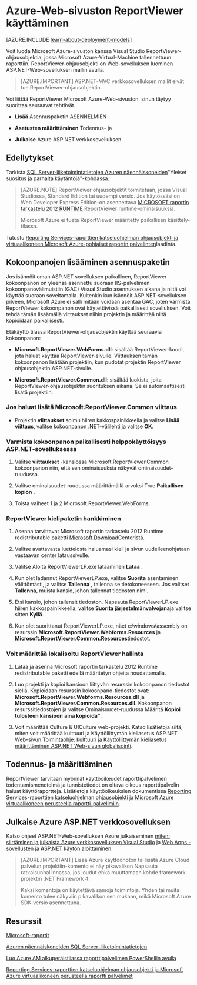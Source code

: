 <properties 
    pageTitle="Käytä ReportViewer sivuston | Microsoft Azure"
    description="Tässä ohjeaiheessa kerrotaan muodostaminen Microsoft Azure-sivuston kanssa Visual Studio ReportViewer-ohjausobjektia, jossa Microsoft Azure-Virtual-Machine tallennettuun raporttiin."
    services="virtual-machines-windows"
    documentationCenter="na"
    authors="guyinacube"
    manager="erikre"
    editor="monicar" 
    tags="azure-service-management" />
<tags 
    ms.service="virtual-machines-windows"
    ms.devlang="na"
    ms.topic="article"
    ms.tgt_pltfrm="vm-windows-sql-server"
    ms.workload="infrastructure-services"
    ms.date="10/04/2016"
    ms.author="asaxton" />

# <a name="use-reportviewer-in-a-web-site-hosted-in-azure"></a>Azure-Web-sivuston ReportViewer käyttäminen

[AZURE.INCLUDE [learn-about-deployment-models](../../includes/learn-about-deployment-models-classic-include.md)]


Voit luoda Microsoft Azure-sivuston kanssa Visual Studio ReportViewer-ohjausobjektia, jossa Microsoft Azure-Virtual-Machine tallennettuun raporttiin. ReportViewer-ohjausobjekti on Web-sovelluksen luominen ASP.NET-Web-sovelluksen mallin avulla.

>[AZURE.IMPORTANT] ASP.NET-MVC verkkosovelluksen mallit eivät tue ReportViewer-ohjausobjektin.

Voi liittää ReportViewer Microsoft Azure-Web-sivuston, sinun täytyy suorittaa seuraavat tehtävät.

- **Lisää** Asennuspaketin ASENNELMIEN

- **Asetusten määrittäminen** Todennus- ja

- **Julkaise** Azure ASP.NET verkkosovelluksen

## <a name="prerequisites"></a>Edellytykset

Tarkista [SQL Server-liiketoimintatietojen Azuren näennäiskoneiden](virtual-machines-windows-classic-ps-sql-bi.md)"Yleiset suositus ja parhaita käytäntöjä"-kohdassa.

>[AZURE.NOTE] ReportViewer ohjausobjektit toimitetaan, jossa Visual Studiossa, Standard Edition tai uudempi versio. Jos käytössäsi on Web Developer Express Edition-on asennettava [MICROSOFT raportin tarkastelu 2012 RUNTIME](https://www.microsoft.com/download/details.aspx?id=35747) ReportViewer runtime-ominaisuuksia.
>
>Microsoft Azure ei tueta ReportViewer määritetty paikallisen käsittely-tilassa.

Tutustu [Reporting Services-raporttien katseluohjelman ohjausobjekti ja virtuaalikoneen Microsoft Azure-pohjaiset raportin palvelinten](http://download.microsoft.com/download/2/2/0/220DE2F1-8AB3-474D-8F8B-C998F7C56B5D/Reporting%20Services%20report%20viewer%20control%20and%20Azure%20VM%20based%20report%20servers.docx)laadinta.

## <a name="adding-assemblies-to-the-deployment-package"></a>Kokoonpanojen lisääminen asennuspaketin

Jos isännöit oman ASP.NET sovelluksen paikallinen, ReportViewer kokoonpanon on yleensä asennettu suoraan IIS-palvelimen kokoonpanovälimuistiin (GAC) Visual Studio asennuksen aikana ja niitä voi käyttää suoraan soveltamalla. Kuitenkin kun isännöit ASP.NET-sovelluksen pilveen, Microsoft Azure ei salli mitään voidaan asentaa GAC, joten varmista ReportViewer kokoonpanon ovat käytettävissä paikallisesti sovelluksen. Voit tehdä tämän lisäämällä viittaukset niihin projektin ja määrittää niitä kopioidaan paikallisesti.

Etäkäyttö tilassa ReportViewer-ohjausobjektin käyttää seuraavia kokoonpanon:

- **Microsoft.ReportViewer.WebForms.dll**: sisältää ReportViewer-koodi, jota haluat käyttää ReportViewer-sivulle. Viittauksen tämän kokoonpanon lisätään projektiin, kun pudotat projektin ReportViewer ohjausobjektin ASP.NET-sivulle.

- **Microsoft.ReportViewer.Common.dll**: sisältää luokista, joita ReportViewer-ohjausobjektin suorituksen aikana. Se ei automaattisesti lisätä projektiin.

### <a name="to-add-a-reference-to-microsoftreportviewercommon"></a>Jos haluat lisätä Microsoft.ReportViewer.Common viittaus

- Projektin **viittaukset** solmu hiiren kakkospainikkeella ja valitse **Lisää viittaus**, valitse kokoonpanon .NET-välilehti ja valitse **OK**.

### <a name="to-make-the-assemblies-locally-accessible-by-your-aspnet-application"></a>Varmista kokoonpanon paikallisesti helppokäyttöisyys ASP.NET-sovelluksessa

1. Valitse **viittaukset** -kansiossa Microsoft.ReportViewer.Common kokoonpanon niin, että sen ominaisuuksia näkyvät ominaisuudet-ruudussa.

1. Valitse ominaisuudet-ruudussa määrittämällä arvoksi True **Paikallisen kopion** .

1. Toista vaiheet 1 ja 2 Microsoft.ReportViewer.WebForms.

### <a name="to-get-reportviewer-language-pack"></a>ReportViewer kielipaketin hankkiminen

1. Asenna tarvittavat Microsoft raportin tarkastelu 2012 Runtime redistributable paketti [Microsoft Download](http://go.microsoft.com/fwlink/?LinkId=317386)Centeristä.

1. Valitse avattavasta luettelosta haluamasi kieli ja sivun uudelleenohjataan vastaavan center lataussivulle.

1. Valitse Aloita ReportViewerLP.exe lataaminen **Lataa** .

1. Kun olet ladannut ReportViewerLP.exe, valitse **Suorita** asentaminen välittömästi, ja valitse **Tallenna** , tallenna se tietokoneeseen. Jos valitset **Tallenna**, muista kansio, johon tallennat tiedoston nimi.

1. Etsi kansio, johon tallensit tiedoston. Napsauta ReportViewerLP.exe hiiren kakkospainikkeella, valitse **Suorita järjestelmänvalvojana**ja valitse sitten **Kyllä**.

1. Kun olet suorittanut ReportViewerLP.exe, näet c:\windows\assembly on resurssin **Microsoft.ReportViewer.Webforms.Resources** ja **Microsoft.ReportViewer.Common.Resources**tiedostot.

### <a name="to-configure-for-localized-reportviewer-control"></a>Voit määrittää lokalisoitu ReportViewer hallinta

1. Lataa ja asenna Microsoft raportin tarkastelu 2012 Runtime redistributable paketti edellä määritetyn ohjeita noudattamalla.

1. Luo <language> projekti ja kopioi kansioon liittyvän resurssin kokoonpanon tiedostot siellä. Kopioidaan resurssin kokoonpano-tiedostot ovat: **Microsoft.ReportViewer.Webforms.Resources.dll** ja **Microsoft.ReportViewer.Common.Resources.dll**. Kokoonpanon resurssitiedostojen ja valitse Ominaisuudet-ruudussa Määritä **Kopioi tulosteen kansioon** **aina kopioida"**.

1. Voit määrittää Culture & UICulture web-projekti. Katso lisätietoja siitä, miten voit määrittää kulttuuri ja Käyttöliittymän kieliasetus ASP.NET Web-sivun [Toimintaohje: kulttuuri ja Käyttöliittymän kieliasetus määrittäminen ASP.NET Web-sivun globalisointi](http://go.microsoft.com/fwlink/?LinkId=237461).

## <a name="configuring-authentication-and-authorization"></a>Todennus- ja määrittäminen

ReportViewer tarvitaan myönnät käyttöoikeudet raporttipalvelimen todentamismenetelmä ja tunnistetiedot on oltava oikeus raporttipalvelin haluat käyttöraportteja. Lisätietoja käyttöoikeuksien dokumentissa [Reporting Services-raporttien katseluohjelman ohjausobjekti ja Microsoft Azure virtuaalikoneen perusteella raportti-palvelimiin](https://msdn.microsoft.com/library/azure/dn753698.aspx).

## <a name="publish-the-aspnet-web-application-to-azure"></a>Julkaise Azure ASP.NET verkkosovelluksen

Katso ohjeet ASP.NET-Web-sovelluksen Azure julkaiseminen [miten: siirtäminen ja julkaista Azure verkkosovelluksen Visual Studio](../vs-azure-tools-migrate-publish-web-app-to-cloud-service.md) ja [Web Apps -sovellusten ja ASP.NET käytön aloittaminen](../app-service-web/web-sites-dotnet-get-started.md).

>[AZURE.IMPORTANT] Lisää Azure käyttöönoton tai lisätä Azure Cloud palvelun projektiin-komento ei näy pikavalikon Napsauta ratkaisunhallinnassa, jos joudut ehkä muuttamaan kohde framework projektin .NET Framework 4.
>
>Kaksi komentoja on käytettävä samoja toimintoja. Yhden tai muita komento tulee näkyviin pikavalikon sen mukaan, mikä Microsoft Azure SDK-versio asennettuna.

## <a name="resources"></a>Resurssit

[Microsoft-raportit](http://go.microsoft.com/fwlink/?LinkId=205399)

[Azuren näennäiskoneiden SQL Server-liiketoimintatietojen](virtual-machines-windows-classic-ps-sql-bi.md)

[Luo Azure AM alkuperäistilassa raporttipalvelimen PowerShellin avulla](virtual-machines-windows-classic-ps-sql-report.md)

[Reporting Services-raporttien katseluohjelman ohjausobjekti ja Microsoft Azure virtuaalikoneen perusteella raportti palvelimet](http://download.microsoft.com/download/2/2/0/220DE2F1-8AB3-474D-8F8B-C998F7C56B5D/Reporting%20Services%20report%20viewer%20control%20and%20Azure%20VM%20based%20report%20servers.docx)

